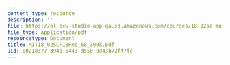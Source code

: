 ```yaml
---
content_type: resource
description: ''
file: https://ol-ocw-studio-app-qa.s3.amazonaws.com/courses/18-02sc-multivariable-calculus-fall-2010/00218377394b6443d5500d43b72ff7fc_MIT18_02SCF10Rec_68_300k.pdf
file_type: application/pdf
resourcetype: Document
title: MIT18_02SCF10Rec_68_300k.pdf
uid: 00218377-394b-6443-d550-0d43b72ff7fc
---
```

